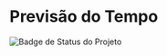 # Previsão do Tempo 
![Badge de Status do Projeto](https://img.shields.io/badge/status-em%20andamento-red)